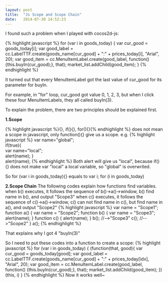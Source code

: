 ```yaml
---
layout: post
title:  "Js Scope and Scope Chain"
date:   2014-07-30 14:52:23
---
```


I found such a problem when I played with cocos2d-js:

{% highlight javascript %}
for (var i in goods_today) {
	var cur_good = goods_today[i];
	var good_label = cc.LabelTTF.create(goods_name[cur_good] + ":"
		+ prices_today[i], "Arial", 20);
	var good_item = cc.MenuItemLabel.create(good_label,
		function() {this.buyIn(cur_good);}, that);
	market_list.addChild(good_item);
}
{% endhighlight %}

It turned out that every MenuItemLabel got the last value of cur_good for its parameter for buyIn.

For example, in "for" loop, cur_good got value 0, 1, 2, 3, but when I click these four MenuItemLabels, they all called buyIn(3).

To explain the problem, there are two principles should be explained first.

<strong>1.Scope</strong>

{% highlight javascript %}{}, if(){}, for(){}{% endhighlight %} does not mean a scope in javascript, only function(){} give us a scope.
e.g.
{% highlight javascript %}
var name="global";  
if(true){  
    var name="local";  
    alert(name);
}  
alert(name);
{% endhighlight %}
Both alert will give us "local", because if(){} does not make var "local" a local variable, so "global" is overwrited.

So
for (var i in goods_today){}
equals to
var i;
for (i in goods_today)

<strong>2.Scope Chain</strong>
The following codes explain how functions find variables.
when b() executes, it follows the sequence of b()->a()->window, b() find name in b(), and output "Scope3"
when c() executes, it follows the sequence of c()->a()->window, c() can not find name in c(), but find name in a(), and output "Scope2"
{% highlight javascript %}
var name = "Scope1";
function a() {
	var name = "Scope2";
	function b() {
		var name = "Scope3";
		alert(name);
	}
	function c() {
		alert(name);
	}
	b();	//-->"Scope3"
	c();	//-->"Scope2"
}
a();
{% endhighlight %}

That explains why I got 4 "buyIn(3)" 

So I need to put these codes into a function to create a scope:
{% highlight javascript %}
for (var i in goods_today) {
	(function(that, good){
		var cur_good = goods_today[good];
		var good_label = cc.LabelTTF.create(goods_name[cur_good] + ":"
			+ prices_today[idx], "Arial", 20);
		var good_item = cc.MenuItemLabel.create(good_label,
			function() {this.buyIn(cur_good);}, that);
		market_list.addChild(good_item);
	})(this, i)
}
{% endhighlight %}
Now it works well~